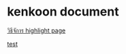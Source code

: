 # kenkoon document 

<a href=/docs/highlight/highlight.md >วิธีจัการ highlight page</a>

<a href=/docs/start/start.md#-4-ตาราง >test</a>
